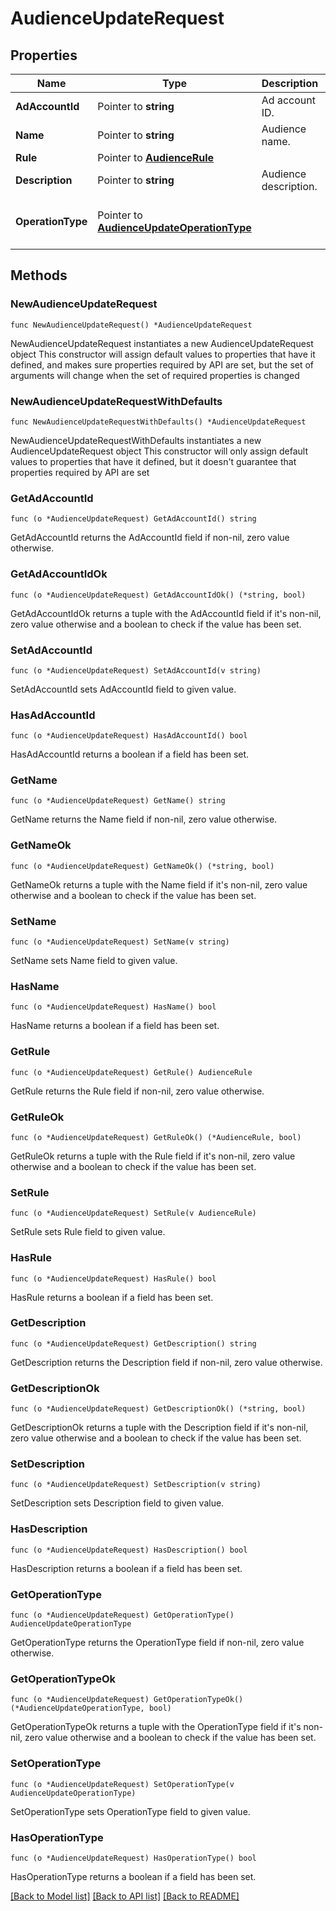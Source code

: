 # AudienceUpdateRequest

## Properties

Name | Type | Description | Notes
------------ | ------------- | ------------- | -------------
**AdAccountId** | Pointer to **string** | Ad account ID. | [optional] 
**Name** | Pointer to **string** | Audience name. | [optional] 
**Rule** | Pointer to [**AudienceRule**](AudienceRule.md) |  | [optional] 
**Description** | Pointer to **string** | Audience description. | [optional] 
**OperationType** | Pointer to [**AudienceUpdateOperationType**](AudienceUpdateOperationType.md) |  | [optional] [default to UPDATE]

## Methods

### NewAudienceUpdateRequest

`func NewAudienceUpdateRequest() *AudienceUpdateRequest`

NewAudienceUpdateRequest instantiates a new AudienceUpdateRequest object
This constructor will assign default values to properties that have it defined,
and makes sure properties required by API are set, but the set of arguments
will change when the set of required properties is changed

### NewAudienceUpdateRequestWithDefaults

`func NewAudienceUpdateRequestWithDefaults() *AudienceUpdateRequest`

NewAudienceUpdateRequestWithDefaults instantiates a new AudienceUpdateRequest object
This constructor will only assign default values to properties that have it defined,
but it doesn't guarantee that properties required by API are set

### GetAdAccountId

`func (o *AudienceUpdateRequest) GetAdAccountId() string`

GetAdAccountId returns the AdAccountId field if non-nil, zero value otherwise.

### GetAdAccountIdOk

`func (o *AudienceUpdateRequest) GetAdAccountIdOk() (*string, bool)`

GetAdAccountIdOk returns a tuple with the AdAccountId field if it's non-nil, zero value otherwise
and a boolean to check if the value has been set.

### SetAdAccountId

`func (o *AudienceUpdateRequest) SetAdAccountId(v string)`

SetAdAccountId sets AdAccountId field to given value.

### HasAdAccountId

`func (o *AudienceUpdateRequest) HasAdAccountId() bool`

HasAdAccountId returns a boolean if a field has been set.

### GetName

`func (o *AudienceUpdateRequest) GetName() string`

GetName returns the Name field if non-nil, zero value otherwise.

### GetNameOk

`func (o *AudienceUpdateRequest) GetNameOk() (*string, bool)`

GetNameOk returns a tuple with the Name field if it's non-nil, zero value otherwise
and a boolean to check if the value has been set.

### SetName

`func (o *AudienceUpdateRequest) SetName(v string)`

SetName sets Name field to given value.

### HasName

`func (o *AudienceUpdateRequest) HasName() bool`

HasName returns a boolean if a field has been set.

### GetRule

`func (o *AudienceUpdateRequest) GetRule() AudienceRule`

GetRule returns the Rule field if non-nil, zero value otherwise.

### GetRuleOk

`func (o *AudienceUpdateRequest) GetRuleOk() (*AudienceRule, bool)`

GetRuleOk returns a tuple with the Rule field if it's non-nil, zero value otherwise
and a boolean to check if the value has been set.

### SetRule

`func (o *AudienceUpdateRequest) SetRule(v AudienceRule)`

SetRule sets Rule field to given value.

### HasRule

`func (o *AudienceUpdateRequest) HasRule() bool`

HasRule returns a boolean if a field has been set.

### GetDescription

`func (o *AudienceUpdateRequest) GetDescription() string`

GetDescription returns the Description field if non-nil, zero value otherwise.

### GetDescriptionOk

`func (o *AudienceUpdateRequest) GetDescriptionOk() (*string, bool)`

GetDescriptionOk returns a tuple with the Description field if it's non-nil, zero value otherwise
and a boolean to check if the value has been set.

### SetDescription

`func (o *AudienceUpdateRequest) SetDescription(v string)`

SetDescription sets Description field to given value.

### HasDescription

`func (o *AudienceUpdateRequest) HasDescription() bool`

HasDescription returns a boolean if a field has been set.

### GetOperationType

`func (o *AudienceUpdateRequest) GetOperationType() AudienceUpdateOperationType`

GetOperationType returns the OperationType field if non-nil, zero value otherwise.

### GetOperationTypeOk

`func (o *AudienceUpdateRequest) GetOperationTypeOk() (*AudienceUpdateOperationType, bool)`

GetOperationTypeOk returns a tuple with the OperationType field if it's non-nil, zero value otherwise
and a boolean to check if the value has been set.

### SetOperationType

`func (o *AudienceUpdateRequest) SetOperationType(v AudienceUpdateOperationType)`

SetOperationType sets OperationType field to given value.

### HasOperationType

`func (o *AudienceUpdateRequest) HasOperationType() bool`

HasOperationType returns a boolean if a field has been set.


[[Back to Model list]](../README.md#documentation-for-models) [[Back to API list]](../README.md#documentation-for-api-endpoints) [[Back to README]](../README.md)


